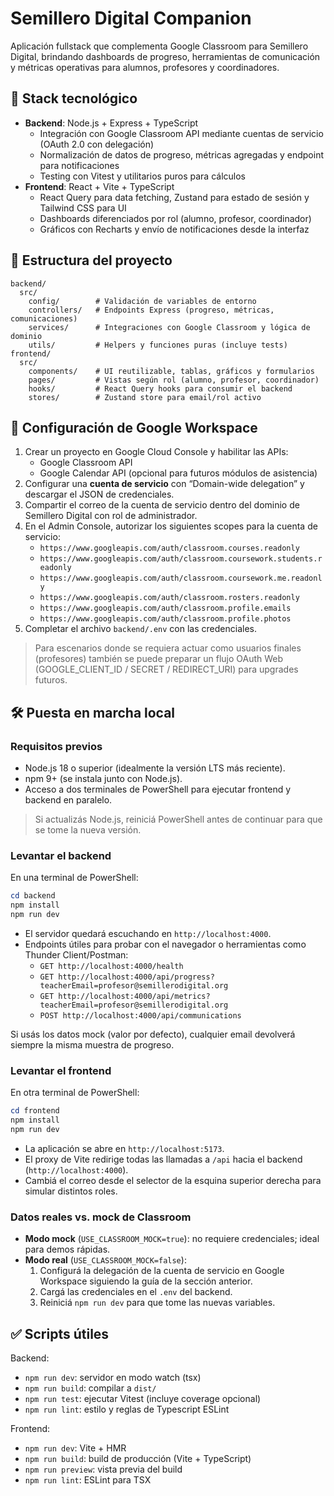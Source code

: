 # Semillero Digital Companion

Aplicación fullstack que complementa Google Classroom para Semillero Digital, brindando dashboards de progreso, herramientas de comunicación y métricas operativas para alumnos, profesores y coordinadores.

## 🚀 Stack tecnológico

- **Backend**: Node.js + Express + TypeScript
  - Integración con Google Classroom API mediante cuentas de servicio (OAuth 2.0 con delegación)
  - Normalización de datos de progreso, métricas agregadas y endpoint para notificaciones
  - Testing con Vitest y utilitarios puros para cálculos
- **Frontend**: React + Vite + TypeScript
  - React Query para data fetching, Zustand para estado de sesión y Tailwind CSS para UI
  - Dashboards diferenciados por rol (alumno, profesor, coordinador)
  - Gráficos con Recharts y envío de notificaciones desde la interfaz

## 📂 Estructura del proyecto

```
backend/
  src/
    config/        # Validación de variables de entorno
    controllers/   # Endpoints Express (progreso, métricas, comunicaciones)
    services/      # Integraciones con Google Classroom y lógica de dominio
    utils/         # Helpers y funciones puras (incluye tests)
frontend/
  src/
    components/    # UI reutilizable, tablas, gráficos y formularios
    pages/         # Vistas según rol (alumno, profesor, coordinador)
    hooks/         # React Query hooks para consumir el backend
    stores/        # Zustand store para email/rol activo
```

## 🔐 Configuración de Google Workspace

1. Crear un proyecto en Google Cloud Console y habilitar las APIs:
   - Google Classroom API
   - Google Calendar API (opcional para futuros módulos de asistencia)
2. Configurar una **cuenta de servicio** con “Domain-wide delegation” y descargar el JSON de credenciales.
3. Compartir el correo de la cuenta de servicio dentro del dominio de Semillero Digital con rol de administrador.
4. En el Admin Console, autorizar los siguientes scopes para la cuenta de servicio:
   - `https://www.googleapis.com/auth/classroom.courses.readonly`
   - `https://www.googleapis.com/auth/classroom.coursework.students.readonly`
   - `https://www.googleapis.com/auth/classroom.coursework.me.readonly`
   - `https://www.googleapis.com/auth/classroom.rosters.readonly`
   - `https://www.googleapis.com/auth/classroom.profile.emails`
   - `https://www.googleapis.com/auth/classroom.profile.photos`
5. Completar el archivo `backend/.env` con las credenciales.

> Para escenarios donde se requiera actuar como usuarios finales (profesores) también se puede preparar un flujo OAuth Web (GOOGLE_CLIENT_ID / SECRET / REDIRECT_URI) para upgrades futuros.

## 🛠️ Puesta en marcha local

### Requisitos previos

- Node.js 18 o superior (idealmente la versión LTS más reciente).
- npm 9+ (se instala junto con Node.js).
- Acceso a dos terminales de PowerShell para ejecutar frontend y backend en paralelo.

> Si actualizás Node.js, reiniciá PowerShell antes de continuar para que se tome la nueva versión.

### Levantar el backend

En una terminal de PowerShell:

```powershell
cd backend
npm install
npm run dev
```

- El servidor quedará escuchando en `http://localhost:4000`.
- Endpoints útiles para probar con el navegador o herramientas como Thunder Client/Postman:
  - `GET http://localhost:4000/health`
  - `GET http://localhost:4000/api/progress?teacherEmail=profesor@semillerodigital.org`
  - `GET http://localhost:4000/api/metrics?teacherEmail=profesor@semillerodigital.org`
  - `POST http://localhost:4000/api/communications`

Si usás los datos mock (valor por defecto), cualquier email devolverá siempre la misma muestra de progreso.

### Levantar el frontend

En otra terminal de PowerShell:

```powershell
cd frontend
npm install
npm run dev
```

- La aplicación se abre en `http://localhost:5173`.
- El proxy de Vite redirige todas las llamadas a `/api` hacia el backend (`http://localhost:4000`).
- Cambiá el correo desde el selector de la esquina superior derecha para simular distintos roles.

### Datos reales vs. mock de Classroom

- **Modo mock** (`USE_CLASSROOM_MOCK=true`): no requiere credenciales; ideal para demos rápidas.
- **Modo real** (`USE_CLASSROOM_MOCK=false`):
  1. Configurá la delegación de la cuenta de servicio en Google Workspace siguiendo la guía de la sección anterior.
  2. Cargá las credenciales en el `.env` del backend.
  3. Reiniciá `npm run dev` para que tome las nuevas variables.

## ✅ Scripts útiles

Backend:
- `npm run dev`: servidor en modo watch (tsx)
- `npm run build`: compilar a `dist/`
- `npm run test`: ejecutar Vitest (incluye coverage opcional)
- `npm run lint`: estilo y reglas de Typescript ESLint

Frontend:
- `npm run dev`: Vite + HMR
- `npm run build`: build de producción (Vite + TypeScript)
- `npm run preview`: vista previa del build
- `npm run lint`: ESLint para TSX